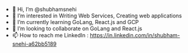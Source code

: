 - 👋 Hi, I’m @shubhamsnehi
- 👀 I’m interested in Writing Web Services, Creating web applications
- 🌱 I’m currently learning GoLang, React.js and GCP
- 💞️ I’m looking to collaborate on GoLang and React.js
- 📫 How to reach me LinkedIn : https://in.linkedin.com/in/shubham-snehi-a62bb5189

<!---
shubhamsnehi/shubhamsnehi is a ✨ special ✨ repository because its `README.md` (this file) appears on your GitHub profile.
You can click the Preview link to take a look at your changes.
--->
